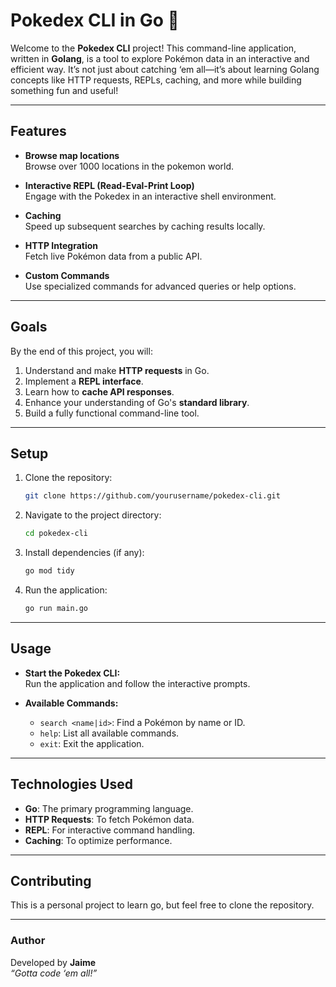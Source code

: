 # **Pokedex CLI in Go** 🐾

Welcome to the **Pokedex CLI** project! This command-line application, written in **Golang**, is a tool to explore Pokémon data in an interactive and efficient way. It’s not just about catching ‘em all—it’s about learning Golang concepts like HTTP requests, REPLs, caching, and more while building something fun and useful!

---

## **Features**

- **Browse map locations**  
  Browse over 1000 locations in the pokemon world.
  
- **Interactive REPL (Read-Eval-Print Loop)**  
  Engage with the Pokedex in an interactive shell environment.

- **Caching**  
  Speed up subsequent searches by caching results locally.

- **HTTP Integration**  
  Fetch live Pokémon data from a public API.

- **Custom Commands**  
  Use specialized commands for advanced queries or help options.

---

## **Goals**

By the end of this project, you will:

1. Understand and make **HTTP requests** in Go.
2. Implement a **REPL interface**.
3. Learn how to **cache API responses**.
4. Enhance your understanding of Go's **standard library**.
5. Build a fully functional command-line tool.

---

## **Setup**

1. Clone the repository:
   ```bash
   git clone https://github.com/yourusername/pokedex-cli.git
   ```
2. Navigate to the project directory:
   ```bash
   cd pokedex-cli
   ```
3. Install dependencies (if any):
   ```bash
   go mod tidy
   ```
4. Run the application:
   ```bash
   go run main.go
   ```

---

## **Usage**

- **Start the Pokedex CLI:**  
  Run the application and follow the interactive prompts.

- **Available Commands:**  
  - `search <name|id>`: Find a Pokémon by name or ID.
  - `help`: List all available commands.
  - `exit`: Exit the application.

---

## **Technologies Used**

- **Go**: The primary programming language.
- **HTTP Requests**: To fetch Pokémon data.
- **REPL**: For interactive command handling.
- **Caching**: To optimize performance.

---

## **Contributing**

This is a personal project to learn go, but feel free to clone the repository.

---

### **Author**

Developed by **Jaime**  
*“Gotta code ‘em all!”*